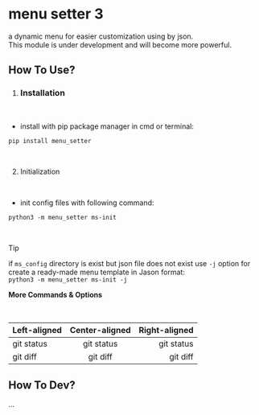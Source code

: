 # menu setter 3
a dynamic menu for easier customization using by json.
<br>
This module is under development and will become more powerful.

## How To Use?
1. ### Installation

<br>

- install with pip package manager in cmd or terminal:
```
pip install menu_setter 
```

<br>

2. Initialization

<br>

- init config files with following command:
```
python3 -m menu_setter ms-init
```

<br>

> [!TIP]
>  if `ms_config` directory is exist but json file does not exist use `-j` option for create a ready-made menu template in Jason format:
> <br>
> ```python3 -m menu_setter ms-init -j```

<b>More Commands & Options</b>

<br>

| Left-aligned | Center-aligned | Right-aligned |
| :---         |     :---:      |          ---: |
| git status   | git status     | git status    |
| git diff     | git diff       | git diff      |

## How To Dev?
...
